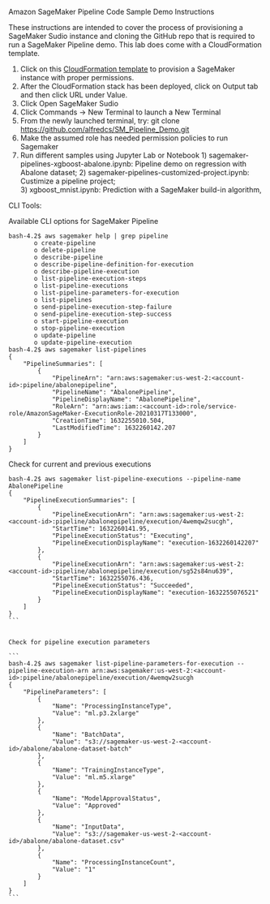 Amazon SageMaker Pipeline Code Sample Demo Instructions

These instructions are intended to cover the process of provisioning a SageMaker Sudio instance and cloning the GitHub repo that is required to run a SageMaker Pipeline demo. This lab does come with a CloudFormation template. 

1.	Click on this [CloudFormation template](https://console.aws.amazon.com/cloudformation/home?region=us-east-1#/stacks/create/review?stackName=cvbootcamp&templateURL=https://aws-workshops-us-east-1.s3.amazonaws.com/cvbootcamp/deployment/cf-sage-maker.yaml) to provision a SageMaker instance with proper permissions.
2.	After the CloudFormation stack has been deployed, click on Output tab and then click URL under Value.
3.	Click Open SageMaker Sudio
4.	Click Commands -> New Terminal to launch a New Terminal
5.	From the newly launched terminal, try: git clone https://github.com/alfredcs/SM_Pipeline_Demo.git
6.	Make the assumed role has needed permission policies to run Sagemaker 
7.	Run different samples using Jupyter Lab or Notebook 
		1) sagemaker-pipelines-xgboost-abalone.ipynb: Pipeline demo on regression with Abalone dataset; 
		2) sagemaker-pipelines-customized-project.ipynb: Custimize a pipeline project;  
		3) xgboost_mnist.ipynb: Prediction with a SageMaker build-in algorithm, 



CLI Tools:


Available CLI options for SageMaker Pipeline

```
bash-4.2$ aws sagemaker help | grep pipeline
       o create-pipeline
       o delete-pipeline
       o describe-pipeline
       o describe-pipeline-definition-for-execution
       o describe-pipeline-execution
       o list-pipeline-execution-steps
       o list-pipeline-executions
       o list-pipeline-parameters-for-execution
       o list-pipelines
       o send-pipeline-execution-step-failure
       o send-pipeline-execution-step-success
       o start-pipeline-execution
       o stop-pipeline-execution
       o update-pipeline
       o update-pipeline-execution
bash-4.2$ aws sagemaker list-pipelines
{
    "PipelineSummaries": [
        {
            "PipelineArn": "arn:aws:sagemaker:us-west-2:<account-id>:pipeline/abalonepipeline",
            "PipelineName": "AbalonePipeline",
            "PipelineDisplayName": "AbalonePipeline",
            "RoleArn": "arn:aws:iam::<account-id>:role/service-role/AmazonSageMaker-ExecutionRole-20210317T133000",
            "CreationTime": 1632255010.504,
            "LastModifiedTime": 1632260142.207
        }
    ]
}
```

Check for current and previous executions

````
bash-4.2$ aws sagemaker list-pipeline-executions --pipeline-name AbalonePipeline
{
    "PipelineExecutionSummaries": [
        {
            "PipelineExecutionArn": "arn:aws:sagemaker:us-west-2:<account-id>:pipeline/abalonepipeline/execution/4wemqw2sucgh",
            "StartTime": 1632260141.95,
            "PipelineExecutionStatus": "Executing",
            "PipelineExecutionDisplayName": "execution-1632260142207"
        },
        {
            "PipelineExecutionArn": "arn:aws:sagemaker:us-west-2:<account-id>:pipeline/abalonepipeline/execution/sg52s84nu639",
            "StartTime": 1632255076.436,
            "PipelineExecutionStatus": "Succeeded",
            "PipelineExecutionDisplayName": "execution-1632255076521"
        }
    ]
}
```


Check for pipeline execution parameters

```
bash-4.2$ aws sagemaker list-pipeline-parameters-for-execution --pipeline-execution-arn arn:aws:sagemaker:us-west-2:<account-id>:pipeline/abalonepipeline/execution/4wemqw2sucgh
{
    "PipelineParameters": [
        {
            "Name": "ProcessingInstanceType",
            "Value": "ml.p3.2xlarge"
        },
        {
            "Name": "BatchData",
            "Value": "s3://sagemaker-us-west-2-<account-id>/abalone/abalone-dataset-batch"
        },
        {
            "Name": "TrainingInstanceType",
            "Value": "ml.m5.xlarge"
        },
        {
            "Name": "ModelApprovalStatus",
            "Value": "Approved"
        },
        {
            "Name": "InputData",
            "Value": "s3://sagemaker-us-west-2-<account-id>/abalone/abalone-dataset.csv"
        },
        {
            "Name": "ProcessingInstanceCount",
            "Value": "1"
        }
    ]
}
```

